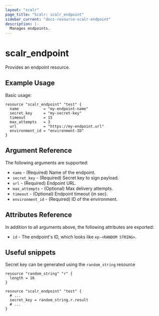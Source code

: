 ```yaml
---
layout: "scalr"
page_title: "Scalr: scalr_endpoint"
sidebar_current: "docs-resource-scalr-endpoint"
description: |-
  Manages endpoints.
---
```


# scalr_endpoint

Provides an endpoint resource.

## Example Usage

Basic usage:

```hcl
resource "scalr_endpoint" "test" {
  name           = "my-endpoint-name"
  secret_key     = "my-secret-key"
  timeout        = 15
  max_attempts   = 3
  url            = "https://my-endpoint.url"
  environment_id = "environment-ID"
}
```

## Argument Reference

The following arguments are supported:

* `name` - (Required) Name of the endpoint.
* `secret_key` - (Required) Secret key to sign payload. 
* `url` - (Required) Endpoint URL. 
* `max_attempts` - (Optional) Max delivery attempts. 
* `timeout` - (Optional) Endpoint timeout (in sec). 
* `environment_id` - (Required) ID of the environment.

## Attributes Reference

In addition to all arguments above, the following attributes are exported:

* `id` - The endpoint's ID, which looks like `ep-<RANDOM STRING>`.


## Useful snippets

Secret key can be generated using the `random_string` resource

```hcl
resource "random_string" "r" {
  length = 16
}

resource "scalr_endpoint" "test" {
  # ...
  secret_key = random_string.r.result
  # ...
}
```
